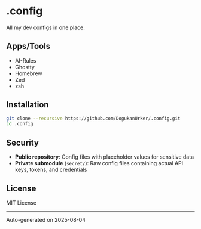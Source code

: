 # .config

All my dev configs in one place.

## Apps/Tools

- AI-Rules
- Ghostty
- Homebrew
- Zed
- zsh

## Installation

```bash
git clone --recursive https://github.com/DogukanUrker/.config.git
cd .config
```

## Security

- **Public repository**: Config files with placeholder values for sensitive data
- **Private submodule** (`secret/`): Raw config files containing actual API keys, tokens, and credentials

## License

MIT License

---

Auto-generated on 2025-08-04